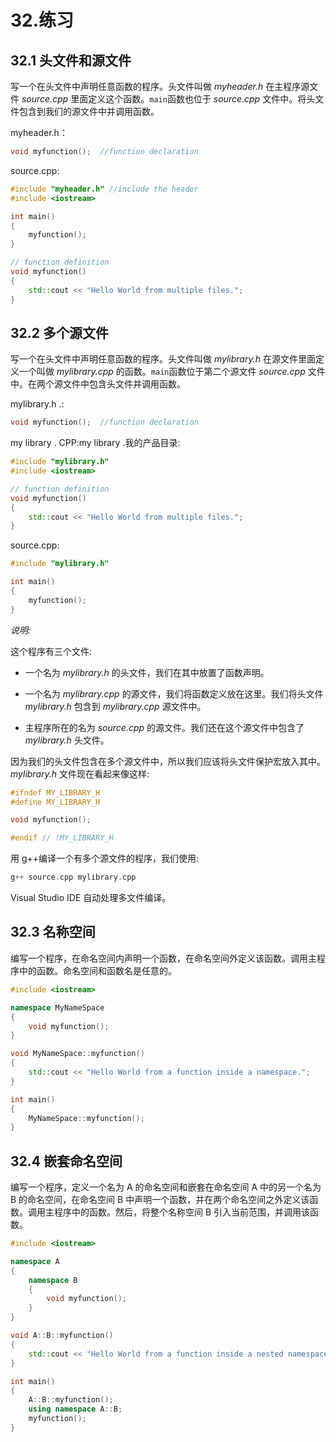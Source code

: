 # 32.练习

## 32.1 头文件和源文件

写一个在头文件中声明任意函数的程序。头文件叫做 *myheader.h* 在主程序源文件 *source.cpp* 里面定义这个函数。`main`函数也位于 *source.cpp* 文件中。将头文件包含到我们的源文件中并调用函数。

myheader.h：

```cpp
void myfunction();  //function declaration

```

source.cpp:

```cpp
#include "myheader.h" //include the header
#include <iostream>

int main()
{
    myfunction();
}

// function definition
void myfunction()
{
    std::cout << "Hello World from multiple files.";
}

```

## 32.2 多个源文件

写一个在头文件中声明任意函数的程序。头文件叫做 *mylibrary.h* 在源文件里面定义一个叫做 *mylibrary.cpp* 的函数。`main`函数位于第二个源文件 *source.cpp* 文件中。在两个源文件中包含头文件并调用函数。

mylibrary.h .:

```cpp
void myfunction();  //function declaration

```

my library . CPP:my library .我的产品目录:

```cpp
#include "mylibrary.h"
#include <iostream>

// function definition
void myfunction()
{
    std::cout << "Hello World from multiple files.";
}

```

source.cpp:

```cpp
#include "mylibrary.h"

int main()
{
    myfunction();
}

```

*说明:*

这个程序有三个文件:

*   一个名为 *mylibrary.h* 的头文件，我们在其中放置了函数声明。

*   一个名为 *mylibrary.cpp* 的源文件，我们将函数定义放在这里。我们将头文件 *mylibrary.h* 包含到 *mylibrary.cpp* 源文件中。

*   主程序所在的名为 *source.cpp* 的源文件。我们还在这个源文件中包含了 *mylibrary.h* 头文件。

因为我们的头文件包含在多个源文件中，所以我们应该将头文件保护宏放入其中。 *mylibrary.h* 文件现在看起来像这样:

```cpp
#ifndef MY_LIBRARY_H
#define MY_LIBRARY_H

void myfunction();

#endif // !MY_LIBRARY_H

```

用 g++编译一个有多个源文件的程序，我们使用:

```cpp
g++ source.cpp mylibrary.cpp

```

Visual Studio IDE 自动处理多文件编译。

## 32.3 名称空间

编写一个程序，在命名空间内声明一个函数，在命名空间外定义该函数。调用主程序中的函数。命名空间和函数名是任意的。

```cpp
#include <iostream>

namespace MyNameSpace
{
    void myfunction();
}

void MyNameSpace::myfunction()
{
    std::cout << "Hello World from a function inside a namespace.";
}

int main()
{
    MyNameSpace::myfunction();
}

```

## 32.4 嵌套命名空间

编写一个程序，定义一个名为 A 的命名空间和嵌套在命名空间 A 中的另一个名为 B 的命名空间，在命名空间 B 中声明一个函数，并在两个命名空间之外定义该函数。调用主程序中的函数。然后，将整个名称空间 B 引入当前范围，并调用该函数。

```cpp
#include <iostream>

namespace A
{
    namespace B
    {
        void myfunction();
    }
}

void A::B::myfunction()
{
    std::cout << "Hello World from a function inside a nested namespace." << '\n';
}

int main()
{
    A::B::myfunction();
    using namespace A::B;
    myfunction();
}

```